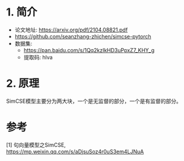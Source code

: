 # 1. 简介

- 论文地址: https://arxiv.org/pdf/2104.08821.pdf
- https://github.com/seanzhang-zhichen/simcse-pytorch
- 数据集: 
  - https://pan.baidu.com/s/1Qq2kzIkHD3uPpxZ7_KHY_g
  - 提取码: hlva

# 2. 原理

SimCSE模型主要分为两大块，一个是无监督的部分，一个是有监督的部分。

# 参考

[1] 句向量模型之SimCSE, https://mp.weixin.qq.com/s/aDjsuSoz4r0uS3em4LJNuA